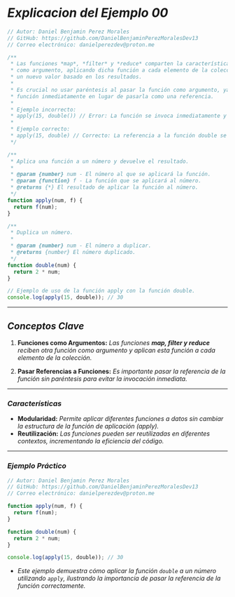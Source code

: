 <!-- Autor: Daniel Benjamin Perez Morales -->
<!-- GitHub: https://github.com/DanielBenjaminPerezMoralesDev13 -->
<!-- Gitlab: https://gitlab.com/DanielBenjaminPerezMoralesDev13 -->
<!-- Correo electrónico: danielperezdev@proton.me -->

# ***Explicacion del Ejemplo 00***

```javascript
// Autor: Daniel Benjamin Perez Morales
// GitHub: https://github.com/DanielBenjaminPerezMoralesDev13
// Correo electrónico: danielperezdev@proton.me

/**
 * Las funciones *map*, *filter* y *reduce* comparten la característica de recibir una función 
 * como argumento, aplicando dicha función a cada elemento de la colección (array) y retornando 
 * un nuevo valor basado en los resultados.
 *
 * Es crucial no usar paréntesis al pasar la función como argumento, ya que esto invocaría la 
 * función inmediatamente en lugar de pasarla como una referencia.
 *
 * Ejemplo incorrecto:
 * apply(15, double()) // Error: La función se invoca inmediatamente y su resultado (undefined) se pasa a apply.
 *
 * Ejemplo correcto:
 * apply(15, double) // Correcto: La referencia a la función double se pasa a apply.
 */

/**
 * Aplica una función a un número y devuelve el resultado.
 *
 * @param {number} num - El número al que se aplicará la función.
 * @param {function} f - La función que se aplicará al número.
 * @returns {*} El resultado de aplicar la función al número.
 */
function apply(num, f) {
  return f(num);
}

/**
 * Duplica un número.
 *
 * @param {number} num - El número a duplicar.
 * @returns {number} El número duplicado.
 */
function double(num) {
  return 2 * num;
}

// Ejemplo de uso de la función apply con la función double.
console.log(apply(15, double)); // 30
```

---

## ***Conceptos Clave***

1. **Funciones como Argumentos:** *Las funciones **map, filter y reduce** reciben otra función como argumento y aplican esta función a cada elemento de la colección.*

2. **Pasar Referencias a Funciones:** *Es importante pasar la referencia de la función sin paréntesis para evitar la invocación inmediata.*

---

### ***Características***

- **Modularidad:** *Permite aplicar diferentes funciones a datos sin cambiar la estructura de la función de aplicación (*apply*).*
- **Reutilización:** *Las funciones pueden ser reutilizadas en diferentes contextos, incrementando la eficiencia del código.*

---

### ***Ejemplo Práctico***

```javascript
// Autor: Daniel Benjamin Perez Morales
// GitHub: https://github.com/DanielBenjaminPerezMoralesDev13
// Correo electrónico: danielperezdev@proton.me

function apply(num, f) {
  return f(num);
}

function double(num) {
  return 2 * num;
}

console.log(apply(15, double)); // 30
```

- *Este ejemplo demuestra cómo aplicar la función `double` a un número utilizando `apply`, ilustrando la importancia de pasar la referencia de la función correctamente.*
